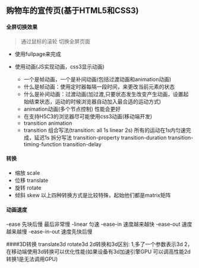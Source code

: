 ## 购物车的宣传页(基于HTML5和CSS3)


#### 全屏切换效果
> 通过鼠标的滚轮 切换全屏页面

- 使用fullpage来完成

- 使用动画(JS实现动画，css3显示动画)
  + 一个是帧动画，一个是补间动画(包括过渡动画和animation动画)
  + 什么是帧动画：使用定时器每隔一段时间，来更改当前元素的状态
  + 什么是补间动画：过渡动画(加过渡,只要状态发生改变产生动画，设置起始结束状态，运动的时候浏览器自动加入最合适的运动方式)
  + animation动画(多个节点控制) 性能会更好
  + 在支持H5C3的浏览器尽可能使用css3动画(移动端开发)
  + transition animation
  + transition 组合写法(transition: all 1s linear 2s) 所有的运动在1s内匀速完成，延迟1s
    拆分写法 transition-property transition-duration transition-timing-function  transition-delay


#### 转换
- 缩放 scale
- 位移 translate
- 旋转 rotate
- 倾斜 skew
以上四种转换方式是比较特殊，起始他们都是matrix矩阵

#### 动画速度
-ease 先块后慢 最后非常慢
-linear 匀速
-ease-in 速度越来越快
-ease-out 速度越来越慢
-ease-in-out 速度先快后慢


####3D转换 translate3d rotate3d
2d转换和3d区别:
1,多了一个参数表示3d
2，在移动端使用3d转换可以优化性能(如果设备有3d加速引擎GPU 可以调高性能2d转换1是无法调用GPU)


